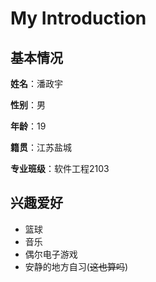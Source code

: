# My Introduction

## 基本情况

**姓名**：潘政宇

**性别**：男

**年龄**：19

**籍贯**：江苏盐城

**专业班级**：软件工程2103


## 兴趣爱好

* 篮球
* 音乐
* 偶尔电子游戏
* 安静的地方自习(~~这也算吗~~)


